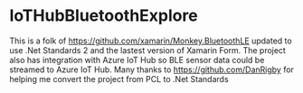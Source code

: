 # IoTHubBluetoothExplore

This is a folk of https://github.com/xamarin/Monkey.BluetoothLE updated to use .Net Standards 2 and the lastest version of Xamarin Form. The project also has integration with Azure IoT Hub so BLE sensor data could be streamed to Azure IoT Hub. Many thanks to https://github.com/DanRigby for helping me convert the project from PCL to .Net Standards

